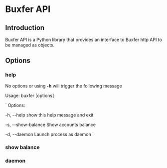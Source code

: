 # Buxfer API

## Introduction

Buxfer API is a Python library that provides an interface to Buxfer http API to be managed as objects.


## Options

### help

No options or using **-h** will trigger the following message

Usage: buxfer [options]

`
Options:

  -h, --help          show this help message and exit

  -s, --show-balance  Show accounts balance

  -d, --daemon        Launch process as daemon
`

### show balance

### daemon